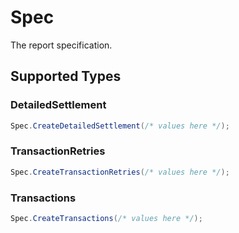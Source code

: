 # Spec

The report specification.


## Supported Types

### DetailedSettlement

```csharp
Spec.CreateDetailedSettlement(/* values here */);
```

### TransactionRetries

```csharp
Spec.CreateTransactionRetries(/* values here */);
```

### Transactions

```csharp
Spec.CreateTransactions(/* values here */);
```

